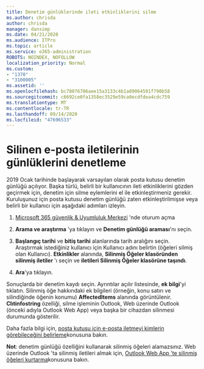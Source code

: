 ```yaml
---
title: Denetim günlüklerinde ileti etkinliklerini silme
ms.author: chrisda
author: chrisda
manager: dansimp
ms.date: 04/21/2020
ms.audience: ITPro
ms.topic: article
ms.service: o365-administration
ROBOTS: NOINDEX, NOFOLLOW
localization_priority: Normal
ms.custom:
- "1370"
- "3100005"
ms.assetid: ''
ms.openlocfilehash: bc78076706aee15a3133c4b1a89064591f790b58
ms.sourcegitcommit: c6692ce0fa1358ec3529e59ca0ecdfdea4cdc759
ms.translationtype: MT
ms.contentlocale: tr-TR
ms.lasthandoff: 09/14/2020
ms.locfileid: "47696533"
---
```

# <a name="audit-logs-for-deleted-email-messages"></a>Silinen e-posta iletilerinin günlüklerini denetleme

2019 Ocak tarihinde başlayarak varsayılan olarak posta kutusu denetim günlüğü açılıyor. Başka türlü, belirli bir kullanıcının ileti etkinliklerini gözden geçirmek için, denetim için silme eylemlerini el ile etkinleştirmeniz gerekir. Kuruluşunuz için posta kutusu denetim günlüğü zaten etkinleştirilmişse veya belirli bir kullanıcı için aşağıdaki adımları izleyin.

1. [Microsoft 365 güvenlik & Uyumluluk Merkezi](https://protection.office.com/) 'nde oturum açma

2. **Arama ve araştırma** 'ya tıklayın ve **Denetim günlüğü araması**'nı seçin.

3. **Başlangıç tarihi** ve **bitiş tarihi** alanlarında tarih aralığını seçin. Araştırmak istediğiniz kullanıcı için Kullanıcı adını belirtin (öğeleri silmiş olan Kullanıcı). **Etkinlikler** alanında, **Silinmiş Öğeler klasöründen silinmiş iletiler** 'ı seçin ve **iletileri Silinmiş Öğeler klasörüne taşındı**.

4. **Ara**'ya tıklayın.

Sonuçlarda bir denetim kaydı seçin. Ayrıntılar açılır listesinde, **ek bilgi**'yi tıklatın. Silinmiş öğe hakkındaki ek bilgileri (örneğin, konu satırı ve silindiğinde öğenin konumu) **AffectedItems** alanında görüntülenir. **Clıtinfostring** özelliği, silme işleminin Outlook, Web üzerinde Outlook (önceki adıyla Outlook Web App) veya başka bir cihazdan silinmesi durumunda gösterilir.

Daha fazla bilgi için, [posta kutusu için e-posta iletmeyi kimlerin görebileceğini belirleme](https://docs.microsoft.com/microsoft-365/compliance/auditing-troubleshooting-scenarios#determine-if-a-user-deleted-email-items)konusuna bakın.

**Not**: denetim günlüğü özelliğini kullanarak silinmiş öğeleri alamazsınız. Web üzerinde Outlook 'ta silinmiş iletileri almak için, [Outlook Web App 'te silinmiş öğeleri kurtarma](https://support.office.com/article/C3D8FC15-EEEF-4F1C-81DF-E27964B7EDD4)konusuna bakın.
